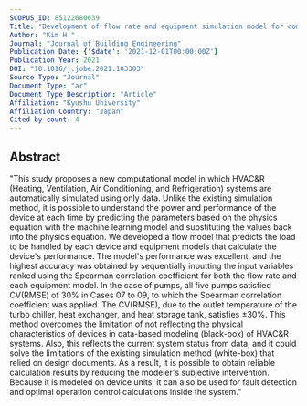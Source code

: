 ```yaml
---
SCOPUS_ID: 85122680639
Title: "Development of flow rate and equipment simulation model for commercial building HVAC&amp;R system by data-driven method"
Author: "Kim H."
Journal: "Journal of Building Engineering"
Publication Date: {'$date': '2021-12-01T00:00:00Z'}
Publication Year: 2021
DOI: "10.1016/j.jobe.2021.103303"
Source Type: "Journal"
Document Type: "ar"
Document Type Description: "Article"
Affiliation: "Kyushu University"
Affiliation Country: "Japan"
Cited by count: 4
---
```


## Abstract
"This study proposes a new computational model in which HVAC&R (Heating, Ventilation, Air Conditioning, and Refrigeration) systems are automatically simulated using only data. Unlike the existing simulation method, it is possible to understand the power and performance of the device at each time by predicting the parameters based on the physics equation with the machine learning model and substituting the values back into the physics equation. We developed a flow model that predicts the load to be handled by each device and equipment models that calculate the device's performance. The model's performance was excellent, and the highest accuracy was obtained by sequentially inputting the input variables ranked using the Spearman correlation coefficient for both the flow rate and each equipment model. In the case of pumps, all five pumps satisfied CV(RMSE) of 30% in Cases 07 to 09, to which the Spearman correlation coefficient was applied. The CV(RMSE), due to the outlet temperature of the turbo chiller, heat exchanger, and heat storage tank, satisfies ±30%. This method overcomes the limitation of not reflecting the physical characteristics of devices in data-based modeling (black-box) of HVAC&R systems. Also, this reflects the current system status from data, and it could solve the limitations of the existing simulation method (white-box) that relied on design documents. As a result, it is possible to obtain reliable calculation results by reducing the modeler's subjective intervention. Because it is modeled on device units, it can also be used for fault detection and optimal operation control calculations inside the system."
